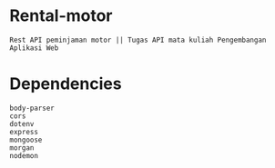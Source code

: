 # Rental-motor 
```
Rest API peminjaman motor || Tugas API mata kuliah Pengembangan Aplikasi Web
```

# Dependencies
```
body-parser
cors
dotenv
express
mongoose
morgan
nodemon
```